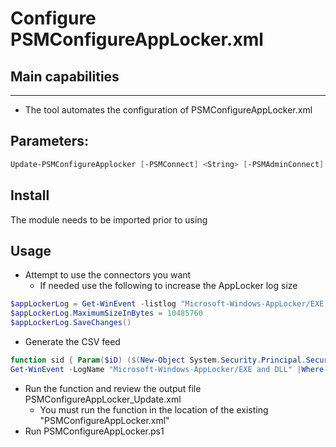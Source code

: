 # Configure PSMConfigureAppLocker.xml


## Main capabilities
-----------------
- The tool automates the configuration of PSMConfigureAppLocker.xml

## Parameters:
```powershell
Update-PSMConfigureApplocker [-PSMConnect] <String> [-PSMAdminConnect] <String> [[-ApplockerReportCSV] <String>] [[-ignoreFile] <String[]>] [[-ignorePath] <String[]>] [<CommonParameters>]
```
## Install
The module needs to be imported prior to using

## Usage
- Attempt to use the connectors you want
  - If needed use the following to increase the AppLocker log size
```powershell
$appLockerLog = Get-WinEvent -listlog "Microsoft-Windows-AppLocker/EXE and DLL"
$appLockerLog.MaximumSizeInBytes = 10485760
$appLockerLog.SaveChanges()
```
- Generate the CSV feed 
```powershell
function sid { Param($iD) ($(New-Object System.Security.Principal.SecurityIdentifier($iD)).Translate([System.Security.Principal.NTAccount]))}
Get-WinEvent -LogName "Microsoft-Windows-AppLocker/EXE and DLL" |Where-Object {$_.LevelDisplayName -ne "Information"} |Select-Object -Property TimeCreated,  @{label="User";expression={SID($_.UserID)}}, Message |Export-Csv .\AppLocker.csv -NoTypeInformation
```
- Run the function and review the output file PSMConfigureAppLocker_Update.xml
  - You must run the function in the location of the existing "PSMConfigureAppLocker.xml" 
- Run PSMConfigureAppLocker.ps1
